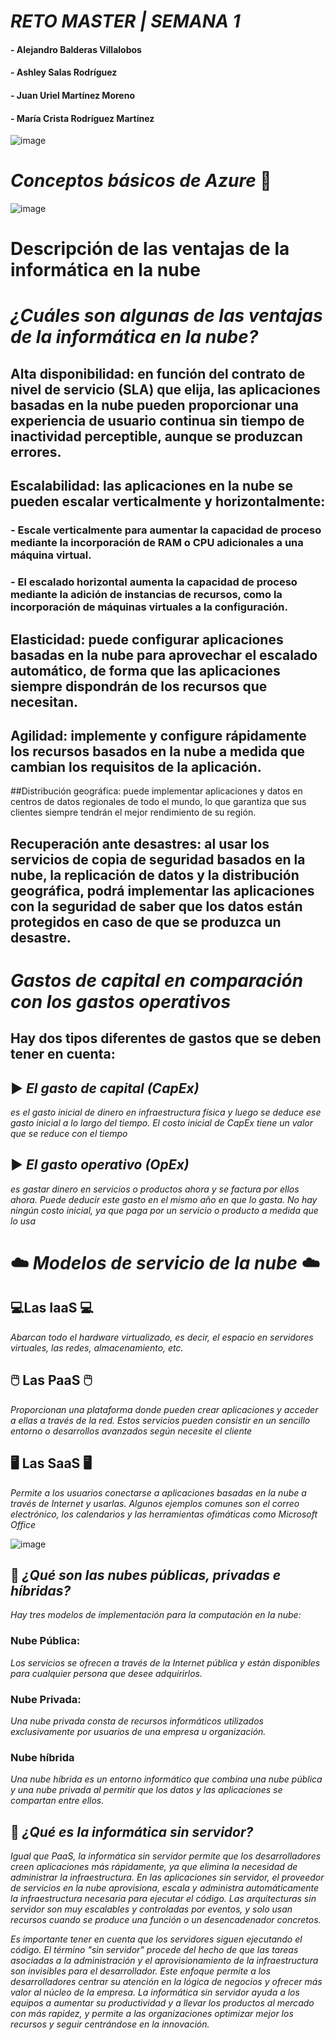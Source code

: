 # *RETO MASTER | SEMANA 1*
#### - Alejandro Balderas Villalobos
#### - Ashley Salas Rodríguez
#### - Juan Uriel Martínez Moreno
#### - María Crista Rodríguez Martínez
![image](https://user-images.githubusercontent.com/83737142/117602567-a0cb3180-b116-11eb-9411-4641e997f4df.png)
# *Conceptos básicos de Azure* 💙
![image](https://user-images.githubusercontent.com/83740900/117602767-1e8f3d00-b117-11eb-94b2-c8caa254ac89.png)
# Descripción de las ventajas de la informática en la nube
# *¿Cuáles son algunas de las ventajas de la informática en la nube?*
## Alta disponibilidad: en función del contrato de nivel de servicio (SLA) que elija, las aplicaciones basadas en la nube pueden proporcionar una experiencia de usuario continua sin tiempo de inactividad perceptible, aunque se produzcan errores.

## Escalabilidad: las aplicaciones en la nube se pueden escalar verticalmente y horizontalmente:
###  - Escale verticalmente para aumentar la capacidad de proceso mediante la incorporación de RAM o CPU adicionales a una máquina virtual.
###  - El escalado horizontal aumenta la capacidad de proceso mediante la adición de instancias de recursos, como la incorporación de máquinas virtuales a la configuración.

## Elasticidad: puede configurar aplicaciones basadas en la nube para aprovechar el escalado automático, de forma que las aplicaciones siempre dispondrán de los recursos que necesitan.

## Agilidad: implemente y configure rápidamente los recursos basados en la nube a medida que cambian los requisitos de la aplicación.

##Distribución geográfica: puede implementar aplicaciones y datos en centros de datos regionales de todo el mundo, lo que garantiza que sus clientes siempre tendrán el mejor rendimiento de su región.

## Recuperación ante desastres: al usar los servicios de copia de seguridad basados en la nube, la replicación de datos y la distribución geográfica, podrá implementar las aplicaciones con la seguridad de saber que los datos están protegidos en caso de que se produzca un desastre.

# *Gastos de capital en comparación con los gastos operativos*
## Hay dos tipos diferentes de gastos que se deben tener en cuenta:
## ▶️ *El gasto de capital (CapEx)*
_es el gasto inicial de dinero en infraestructura física y luego se deduce ese gasto inicial a lo largo del tiempo. El costo inicial de CapEx tiene un valor que se reduce con el tiempo_
## ▶️ *El gasto operativo (OpEx)*
_es gastar dinero en servicios o productos ahora y se factura por ellos ahora. Puede deducir este gasto en el mismo año en que lo gasta. No hay ningún costo inicial, ya que paga por un servicio o producto a medida que lo usa_
# ☁️ *Modelos de  servicio de la nube* ☁️
## 💻Las IaaS 💻
_Abarcan todo el hardware virtualizado, es decir, el espacio en servidores virtuales, las redes, almacenamiento, etc._
## 🖱️ Las PaaS 🖱️
_Proporcionan una plataforma donde pueden crear aplicaciones y acceder a ellas a través de la red. Estos servicios pueden consistir en un sencillo entorno o desarrollos avanzados según necesite el cliente_
## 🖥️ Las SaaS 🖥️
_Permite a los usuarios conectarse a aplicaciones basadas en la nube a través de Internet y usarlas. Algunos ejemplos comunes son el correo electrónico, los calendarios y las herramientas ofimáticas como Microsoft Office_

![image](https://user-images.githubusercontent.com/83740900/117605177-c0655880-b11c-11eb-9373-38b4a0e4253f.png)

## 💠 *¿Qué son las nubes públicas, privadas e híbridas?* 
_Hay tres modelos de implementación para la computación en la nube:_
###  Nube Pública:
_Los servicios se ofrecen a través de la Internet pública y están disponibles para cualquier persona que desee adquirirlos._
### Nube Privada: 
_Una nube privada consta de recursos informáticos utilizados exclusivamente por usuarios de una empresa u organización._
### Nube híbrida
_Una nube híbrida es un entorno informático que combina una nube pública y una nube privada al permitir que los datos y las aplicaciones se compartan entre ellos._

## 💠 *¿Qué es la informática sin servidor?*
_Igual que PaaS, la informática sin servidor permite que los desarrolladores creen aplicaciones más rápidamente, ya que elimina la necesidad de administrar la infraestructura. En las aplicaciones sin servidor, el proveedor de servicios en la nube aprovisiona, escala y administra automáticamente la infraestructura necesaria para ejecutar el código. Las arquitecturas sin servidor son muy escalables y controladas por eventos, y solo usan recursos cuando se produce una función o un desencadenador concretos._

_Es importante tener en cuenta que los servidores siguen ejecutando el código. El término "sin servidor" procede del hecho de que las tareas asociadas a la administración y el aprovisionamiento de la infraestructura son invisibles para el desarrollador. Este enfoque permite a los desarrolladores centrar su atención en la lógica de negocios y ofrecer más valor al núcleo de la empresa. La informática sin servidor ayuda a los equipos a aumentar su productividad y a llevar los productos al mercado con más rapidez, y permite a las organizaciones optimizar mejor los recursos y seguir centrándose en la innovación._

